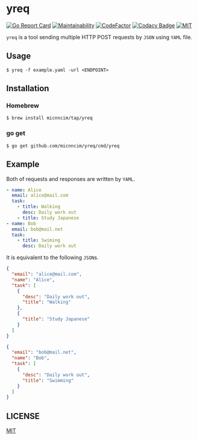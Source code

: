 # yreq

[![Go Report Card](https://goreportcard.com/badge/github.com/micnncim/yreq)](https://goreportcard.com/report/github.com/micnncim/yreq)
[![Maintainability](https://api.codeclimate.com/v1/badges/f9b2c8472895f4a17a10/maintainability)](https://codeclimate.com/github/micnncim/yreq/maintainability)
[![CodeFactor](https://www.codefactor.io/repository/github/micnncim/yreq/badge)](https://www.codefactor.io/repository/github/micnncim/yreq)
[![Codacy Badge](https://api.codacy.com/project/badge/Grade/96cd2c8ffe014e1aab53d33690797a26)](https://www.codacy.com/app/micnncim/yreq?utm_source=github.com&amp;utm_medium=referral&amp;utm_content=micnncim/yreq&amp;utm_campaign=Badge_Grade)
[![MIT](https://img.shields.io/badge/license-MIT-blue.svg)](./LICENSE)

`yreq` is a tool sending multiple HTTP POST requests by `JSON` using `YAML` file.

## Usage

```
$ yreq -f example.yaml -url <ENDPOINT>
```

## Installation

### Homebrew

```
$ brew install micnncim/tap/yreq
```

### go get

```
$ go get github.com/micnncim/yreq/cmd/yreq
```

## Example

Both of requests and responses are written by `YAML`.

```yaml
- name: Alice
  email: alice@mail.com
  task:
    - title: Walking
      desc: Daily work out
    - title: Study Japanese
- name: Bob
  email: bob@mail.net
  task:
    - title: Swiming
      desc: Daily work out

```

It is equivalent to the following `JSON`s.

```json
{
  "email": "alice@mail.com",
  "name": "Alice",
  "task": [
    {
      "desc": "Daily work out",
      "title": "Walking"
    },
    {
      "title": "Study Japanese"
    }
  ]
}
```

```json
{
  "email": "bob@mail.net",
  "name": "Bob",
  "task": [
    {
      "desc": "Daily work out",
      "title": "Swimming"
    }
  ]
}
```

## LICENSE

[MIT](./LICENSE)
